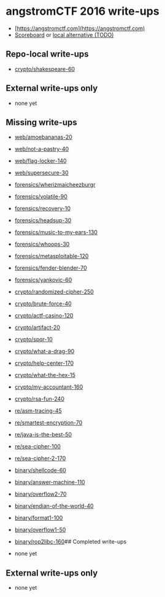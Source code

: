 # angstromCTF 2016 write-ups

* [https://angstromctf.com](https://angstromctf.com)
* [Scoreboard](https://angstromctf.com/scoreboard/) or [local alternative (TODO)](TODOLOCAL)

## Repo-local write-ups

* [crypto/shakespeare-60](crypto/shakespeare-60)

## External write-ups only

* none yet

## Missing write-ups

* [web/amoebananas-20](web/amoebananas-20)
* [web/not-a-pastry-40](web/not-a-pastry-40)
* [web/flag-locker-140](web/flag-locker-140)
* [web/supersecure-30](web/supersecure-30)
* [forensics/wherizmaicheezburgr](forensics/wherizmaicheezburgr)
* [forensics/volatile-90](forensics/volatile-90)
* [forensics/recovery-10](forensics/recovery-10)
* [forensics/headsup-30](forensics/headsup-30)
* [forensics/music-to-my-ears-130](forensics/music-to-my-ears-130)
* [forensics/whoops-30](forensics/whoops-30)
* [forensics/metasploitable-120](forensics/metasploitable-120)
* [forensics/fender-blender-70](forensics/fender-blender-70)
* [forensics/yankovic-60](forensics/yankovic-60)
* [crypto/randomized-cipher-250](crypto/randomized-cipher-250)
* [crypto/brute-force-40](crypto/brute-force-40)
* [crypto/actf-casino-120](crypto/actf-casino-120)
* [crypto/artifact-20](crypto/artifact-20)
* [crypto/spqr-10](crypto/spqr-10)
* [crypto/what-a-drag-90](crypto/what-a-drag-90)
* [crypto/help-center-170](crypto/help-center-170)
* [crypto/what-the-hex-15](crypto/what-the-hex-15)
* [crypto/my-accountant-160](crypto/my-accountant-160)
* [crypto/rsa-fun-240](crypto/rsa-fun-240)
* [re/asm-tracing-45](re/asm-tracing-45)
* [re/smartest-encryption-70](re/smartest-encryption-70)
* [re/java-is-the-best-50](re/java-is-the-best-50)
* [re/sea-cipher-100](re/sea-cipher-100)
* [re/sea-cipher-2-170](re/sea-cipher-2-170)
* [binary/shellcode-60](binary/shellcode-60)
* [binary/answer-machine-110](binary/answer-machine-110)
* [binary/overflow2-70](binary/overflow2-70)
* [binary/endian-of-the-world-40](binary/endian-of-the-world-40)
* [binary/format1-100](binary/format1-100)
* [binary/overflow1-50](binary/overflow1-50)
* [binary/rop2libc-160](binary/rop2libc-160)## Completed write-ups

* none yet

## External write-ups only

* none yet